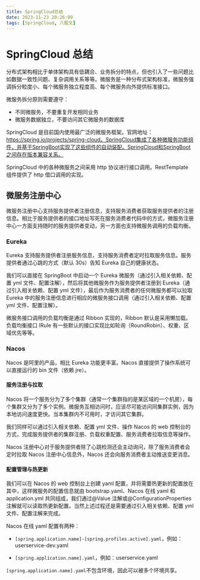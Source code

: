 ```yaml
---
title: SpringCloud总结
date: 2023-11-23 20:26:09
tags: [SpringCloud, 八股文]
---
```


# SpringCloud 总结

分布式架构相比于单体架构具有低耦合、业务拆分的特点，但也引入了一些问题比如数据一致性问题、复杂调用关系等等。微服务是一种分布式架构标准，微服务强调拆分粒度小、每个微服务独立程度高、每个微服务向外提供标准接口。

微服务拆分原则需要遵守：

- 不同微服务，不要重复开发相同业务
- 微服务数据独立，不要访问其它微服务的数据库

SpringCloud 是目前国内使用最广泛的微服务框架。官网地址：https://spring.io/projects/spring-cloud。SpringCloud集成了各种微服务功能组件，并基于SpringBoot实现了这些组件的自动装配。SpringCloud和SpringBoot之间存在版本兼容关系。

SpringCloud 中的各种微服务之间采用 http 协议进行接口调用。RestTemplate 组件提供了 http 借口调用的实现。

## 微服务注册中心

微服务注册中心支持服务提供者注册信息，支持服务消费者获取服务提供者的注册信息。相比于服务提供者的接口地址写死在服务消费者代码中的方式，微服务注册中心一方面支持随时的服务提供者变动，另一方面也支持微服务调用的负载均衡。

### Eureka

Eureka 支持服务提供者注册服务信息，支持服务消费者定时拉取服务信息。服务提供者通过心跳的方式（默认 30s）告知 Eureka 自己的健康状态。

我们可以直接在 SpringBoot 中启动一个 Eureka 微服务（通过引入相关依赖、配置 yml 文件、配置注解），然后将其他微服务作为服务提供者注册到 Eureka（通过引入相关依赖、配置 yml 文件），最后作为服务消费者的任何微服务都可以拉取 Eureka 中的服务注册信息进行相应的微服务接口调用（通过引入相关依赖、配置 yml 文件、配置注解）。

微服务接口调用的负载均衡是通过 Ribbon 实现的，Ribbon 默认是采用懒加载。负载均衡接口 IRule 有一些默认的接口实现比如轮询（RoundRobin）、权重、区域优先等等。

### Nacos

Nacos 是阿里的产品，相比 Eureka 功能更丰富。Nacos 直接提供了操作系统可以直接运行的 bin 文件（依赖 jre）。

#### 服务注册与拉取

Nacos 将一个服务分为了多个集群（通常一个集群指的是某区域的一个机房），每个集群又分为了多个实例。微服务互相访问时，应该尽可能访问同集群实例，因为本地访问速度更快。当本集群内不可用时，才访问其它集群。

我们同样可以通过引入相关依赖、配置 yml 文件、操作 Nacos 的 web 控制台的方式，完成服务提供者的集群注册、负载权重配置、服务消费者拉取信息等操作。

Nacos 注册中心对于服务提供者除了心跳检测还会主动询问，除了服务消费者会定时拉取 Nacos 注册中心信息外，Nacos 还会向服务消费者主动推送变更消息。

#### 配置管理与热更新

我们可以在 Nacos 的 web 控制台上创建 yaml 配置，并将需要热更新的配置放在其中，这样微服务的配置信息就由 bootstrap.yaml、Nacos 在线 yaml 和 application.yml 共同组成，我们通过@Value 注解或@ConfigurationProperties 注解就可以读取热更新配置。当然上述过程还是需要通过引入相关依赖、配置 yml 文件、配置注解来完成。

Nacos 在线 yaml 配置有两种：

- `[spring.application.name]-[spring.profiles.active].yaml`，例如：userservice-dev.yaml

- `[spring.application.name].yaml`，例如：userservice.yaml

`[spring.application.name].yaml`不包含环境，因此可以被多个环境共享。
